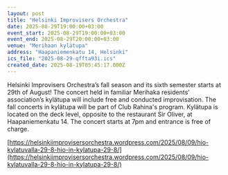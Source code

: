 ```yaml
---
layout: post
title: "Helsinki Improvisers Orchestra"
date: 2025-08-29T19:00:00+03:00
event_start: 2025-08-29T19:00:00+03:00
event_end: 2025-08-29T20:00:00+03:00
venue: "Merihaan kylätupa"
address: "Haapaniemenkatu 14, Helsinki"
ics_file: "2025-08-29-qffta93i.ics"
created_date: 2025-08-19T05:45:17.000Z
---
```


Helsinki Improvisers Orchestra’s fall season and its sixth semester starts at 29th of August! The concert held in familiar Merihaka residents’ association’s kylätupa will include free and conducted improvisation. The fall concerts in kylätupa will be part of Club Rahina's program. Kylätupa is located on the deck level, opposite to the restaurant Sir Oliver, at Haapaniemenkatu 14. The concert starts at 7pm and entrance is free of charge.  
  
[https://helsinkiimprovisersorchestra.wordpress.com/2025/08/09/hio-kylatuvalla-29-8-hio-in-kylatupa-29-8/](https://helsinkiimprovisersorchestra.wordpress.com/2025/08/09/hio-kylatuvalla-29-8-hio-in-kylatupa-29-8/)
